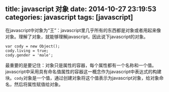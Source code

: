 title: javascript 对象
date: 2014-10-27 23:19:53
categories: javascript
tags: [javascript]
---
在javascript中对象为“王”：javascript里几乎所有的东西都是对象或者用起来像对象。理解了对象，就能够理解javascript，因此说下javascript的对象。

	var cody = new Object();
	cody.living = true;
	cody.gender = 'male';

最重要的是要记住：对象只是属性的容器，每个属性都有一个名称和一个值。javascript中采用具有命名值属性的容器这一概念作为javascript中表达式的构建块。`cody`对象是一个值，通过创建对象将这个值表示为javascript对象，给对象命名，然后将属性赋值给对象。 